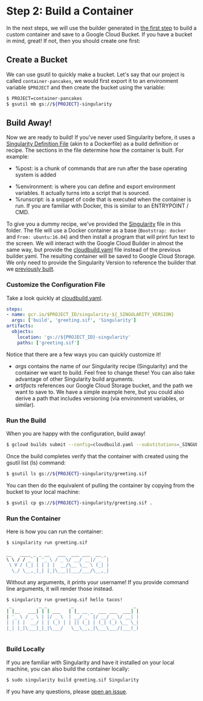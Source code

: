 # Step 2: Build a Container

In the next steps, we will use the builder generated in [the first step](../create-builder)
to build a custom container and save to a Google Cloud Bucket. If you have a bucket in
mind, great! If not, then you should create one first:

## Create a Bucket

We can use gsutil to quickly make a bucket. Let's say that our project is called
`container-pancakes`, we would first export it to an environment variable `$PROJECT`
and then create the bucket using the variable:

```bash
$ PROJECT=container-pancakes
$ gsutil mb gs://${PROJECT}-singularity
```

## Build Away!

Now we are ready to build! If you've never used Singularity before, it uses a [Singularity Definition File](https://github.com/sylabs/singularity-userdocs/blob/master/definition_files.rst) (akin to a Dockerfile) as a build definition or recipe.
The sections in the file determine how the container is built. For example:

 - %post: is a chunk of commands that are run after the base operating system is added
 * %environment: is where you can define and export environment variables. It actually turns into a script that is sourced.
 * %runscript: is a snippet of code that is executed when the container is run. If you are familiar with Docker, this is similar to an ENTRYPOINT / CMD.

To give you a dummy recipe, we've provided the [Singularity](Singularity) file in this
folder. The file will use a Docker container as a base (`Bootstrap: docker` and `From: ubuntu:16.04`)
and then install a program that will print fun text to the screen. We will interact with the Google Cloud Builder 
in almost the same way, but provide the [cloudbuild.yaml](cloudbuild.yaml) file instead of the previous
builder.yaml. The resulting container will be saved to Google Cloud Storage. We only need to 
provide the Singularity Version to reference the builder that we [previously built](../create-builder).

### Customize the Configuration File

Take a look quickly at [cloudbuild.yaml](cloudbuild.yaml). 

```yaml
steps:
- name: gcr.io/$PROJECT_ID/singularity-${_SINGULARITY_VERSION}
  args: ['build', 'greeting.sif', 'Singularity']
artifacts:
  objects:
    location: 'gs://${PROJECT_ID}-singularity'
    paths: ['greeting.sif']
```

Notice that there are a few ways you can quickly customize it!

 - *args* contains the name of our Singularity recipe (Singularity) and the container we want to build. Feel free to change these! You can also take advantage of other Singularity build arguments.
 - *artifacts* references our Google Cloud Storage bucket, and the path we want to save to. We have a simple example here, but you could also derive a path that includes versioning (via environment variables, or similar).

### Run the Build

When you are happy with the configuration, build away!

```bash
$ gcloud builds submit --config=cloudbuild.yaml --substitutions=_SINGULARITY_VERSION="3.0.2" .
```

Once the build completes verify that the container with created using the gsutil list (ls) command:

```bash
$ gsutil ls gs://${PROJECT}-singularity/greeting.sif
```

You can then do the equivalent of pulling the container by copying from the bucket to your
local machine:


```bash
$ gsutil cp gs://${PROJECT}-singularity/greeting.sif .
```

### Run the Container

Here is how you can run the container:

```bash
$ singularity run greeting.sif
                                      
__   ____ _ _ __   ___  ___ ___  __ _ 
\ \ / / _` | '_ \ / _ \/ __/ __|/ _` |
 \ V / (_| | | | |  __/\__ \__ \ (_| |
  \_/ \__,_|_| |_|\___||___/___/\__,_|

```

Without any arguments, it prints your username! If you provide command line arguments,
it will render those instead.

```bash
$ singularity run greeting.sif hello tacos!
 _          _ _         _                      _ 
| |__   ___| | | ___   | |_ __ _  ___ ___  ___| |
| '_ \ / _ \ | |/ _ \  | __/ _` |/ __/ _ \/ __| |
| | | |  __/ | | (_) | | || (_| | (_| (_) \__ \_|
|_| |_|\___|_|_|\___/   \__\__,_|\___\___/|___(_)
                                                 
```


### Build Locally

If you are familiar with Singularity and have it installed on your local machine,
you can also build the container locally:

```bash
$ sudo singularity build greeting.sif Singularity
```

If you have any questions, please [open an issue](https://github.com/GoogleCloudPlatform/cloud-builders-community/issues).
